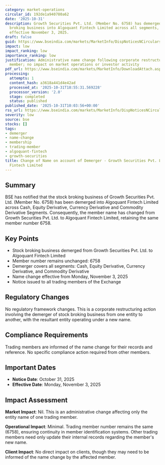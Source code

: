 ```yaml
---
category: market-operations
circular_id: 192de1a940780a62
date: '2025-10-31'
description: Growth Securities Pvt. Ltd. (Member No. 6758) has demerged its stock
  broking business into Algoquant Fintech Limited across all segments, with name change
  effective November 3, 2025.
draft: false
guid: https://www.bseindia.com/markets/MarketInfo/DispNoticesNCirculars.aspx?Noticeid={ED9B01C5-FD7A-4659-B1FB-58FB134F7029}&noticeno=20251031-6&dt=10/31/2025&icount=6&totcount=66&flag=0
impact: low
impact_ranking: low
importance_ranking: low
justification: Administrative name change following corporate restructuring of a trading
  member; no impact on market operations or investor activity
pdf_url: https://www.bseindia.com/markets/MarketInfo/DownloadAttach.aspx?id=20251031-6&attachedId=
processing:
  attempts: 1
  content_hash: a3618a441d4e42ad
  processed_at: '2025-10-31T18:55:31.569228'
  processor_version: '2.0'
  stage: completed
  status: published
published_date: '2025-10-31T10:03:56+00:00'
rss_url: https://www.bseindia.com/markets/MarketInfo/DispNoticesNCirculars.aspx?Noticeid={ED9B01C5-FD7A-4659-B1FB-58FB134F7029}&noticeno=20251031-6&dt=10/31/2025&icount=6&totcount=66&flag=0
severity: low
source: bse
stocks: []
tags:
- demerger
- name-change
- membership
- trading-member
- algoquant-fintech
- growth-securities
title: Change of Name on account of Demerger - Growth Securities Pvt. Ltd. to Algoquant
  Fintech Limited
---
```


## Summary

BSE has notified that the stock broking business of Growth Securities Pvt. Ltd. (Member No. 6758) has been demerged into Algoquant Fintech Limited across Cash, Equity Derivative, Currency Derivative and Commodity Derivative Segments. Consequently, the member name has changed from Growth Securities Pvt. Ltd. to Algoquant Fintech Limited, retaining the same member number 6758.

## Key Points

- Stock broking business demerged from Growth Securities Pvt. Ltd. to Algoquant Fintech Limited
- Member number remains unchanged: 6758
- Demerger covers all segments: Cash, Equity Derivative, Currency Derivative, and Commodity Derivative
- Name change effective from Monday, November 3, 2025
- Notice issued to all trading members of the Exchange

## Regulatory Changes

No regulatory framework changes. This is a corporate restructuring action involving the demerger of stock broking business from one entity to another, with the resultant entity operating under a new name.

## Compliance Requirements

Trading members are informed of the name change for their records and reference. No specific compliance action required from other members.

## Important Dates

- **Notice Date**: October 31, 2025
- **Effective Date**: Monday, November 3, 2025

## Impact Assessment

**Market Impact**: Nil. This is an administrative change affecting only the entity name of one trading member.

**Operational Impact**: Minimal. Trading member number remains the same (6758), ensuring continuity in member identification systems. Other trading members need only update their internal records regarding the member's new name.

**Client Impact**: No direct impact on clients, though they may need to be informed of the name change by the affected member.
